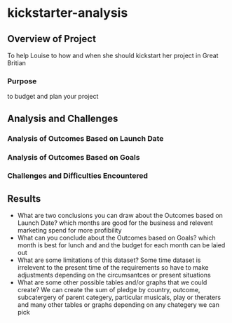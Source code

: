 # kickstarter-analysis
## Overview of Project
To help Louise to how and when she should kickstart her project in Great Britian
### Purpose
to budget and plan your project 
## Analysis and Challenges

### Analysis of Outcomes Based on Launch Date

### Analysis of Outcomes Based on Goals

### Challenges and Difficulties Encountered

## Results

- What are two conclusions you can draw about the Outcomes based on Launch Date?
which months are good for the business and relevent marketing spend for more profibility 
- What can you conclude about the Outcomes based on Goals?
which month is best for lunch and and the budget for each month can be laied out 
- What are some limitations of this dataset?
Some time dataset is irrelevent to the present time of the requirements so have to make adjustments depending on the circumsantces or present situations
- What are some other possible tables and/or graphs that we could create?
We can create the sum of pledge by country, outcome, subcatergery of parent categery, particular musicals, play or theraters and many other tables or graphs depending on any chategery we can pick
